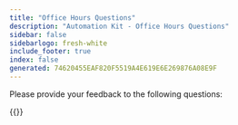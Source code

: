 ```yaml
---
title: "Office Hours Questions"
description: "Automation Kit - Office Hours Questions"
sidebar: false
sidebarlogo: fresh-white
include_footer: true
index: false
generated: 74620455EAF820F5519A4E619E6E269876A08E9F
---
```


Please provide your feedback to the following questions:

{{<questions showNavigationButtons="false" locale="en-gb">}}
